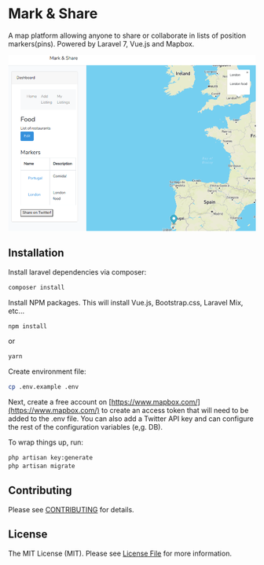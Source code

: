 
# Mark & Share

A map platform allowing anyone to share or collaborate in lists of position markers(pins). Powered by Laravel 7, Vue.js and Mapbox.

![Screenshot](/docs/screenshot.png)

## Installation

Install laravel dependencies via composer:
```bash
composer install
```

Install NPM packages. This will install Vue.js, Bootstrap.css, Laravel Mix, etc...
```bash
npm install
```
or
```bash
yarn
```

Create environment file:
```bash
cp .env.example .env
```
Next, create a free account on [https://www.mapbox.com/](https://www.mapbox.com/) to create an access token that will need to be added to the .env file. You can also add a Twitter API key and can configure the rest of the configuration variables (e,g. DB).

To wrap things up, run:
```bash
php artisan key:generate
php artisan migrate
```

## Contributing

Please see [CONTRIBUTING](CONTRIBUTING.md) for details.

## License

The MIT License (MIT). Please see [License File](LICENSE.md) for more information.
